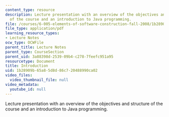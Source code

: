 ```yaml
---
content_type: resource
description: Lecture presentation with an overview of the objectives and structure
  of the course and an introduction to Java programming.
file: /courses/6-005-elements-of-software-construction-fall-2008/1b28909b65a85d8d86c720488990ca02_MIT6_005f08_lec01.pdf
file_type: application/pdf
learning_resource_types:
- Lecture Notes
ocw_type: OCWFile
parent_title: Lecture Notes
parent_type: CourseSection
parent_uid: 3a88398d-2539-09b4-c278-7feefc951a95
resourcetype: Document
title: Introduction
uid: 1b28909b-65a8-5d8d-86c7-20488990ca02
video_files:
  video_thumbnail_file: null
video_metadata:
  youtube_id: null
---
```

Lecture presentation with an overview of the objectives and structure of the course and an introduction to Java programming.

